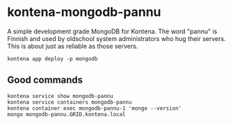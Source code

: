 # kontena-mongodb-pannu

A simple development grade MongoDB for Kontena. The word "pannu" is Finnish and used by oldschool system administrators who hug their servers. This is about just as reliable as those servers.

```
kontena app deploy -p mongodb
```

## Good commands

```
kontena service show mongodb-pannu
kontena service containers mongodb-pannu
kontena container exec mongodb-pannu-1 'mongo --version'
mongo mongodb-pannu.GRID.kontena.local
```
